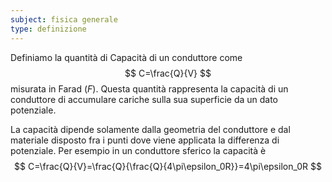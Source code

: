 ```yaml
---
subject: fisica generale
type: definizione
---
```

Definiamo la quantità di Capacità di un conduttore come
$$
C=\frac{Q}{V}
$$
misurata in Farad ($F$).
Questa quantità rappresenta la capacità di un conduttore di accumulare cariche sulla sua superficie da un dato potenziale.

La capacità dipende solamente dalla geometria del conduttore e dal materiale disposto fra i punti dove viene applicata la differenza di potenziale.
Per esempio in un conduttore sferico la capacità è
$$
C=\frac{Q}{V}=\frac{Q}{\frac{Q}{4\pi\epsilon_0R}}=4\pi\epsilon_0R
$$